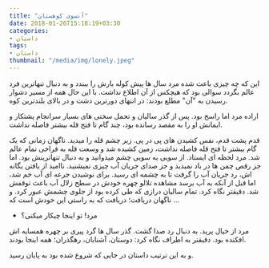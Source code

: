 ```yaml
---
title: "آنسوی کوهستان"
date: 2018-01-26T15:18:19+03:30
categories:
- داستان
tags:
- داستان
thumbnail: "/media/img/lonely.jpeg"
---
```


این که چه چیزی باعث شده مرد سال ها پیش کوله بارش را ببندد و به دنبال تنهاترین فرد عالم بگردد سوالی بود که هیچکس از آن اطلاع نداشت. با این حال همه از مسیر دشوار رسیدن به "آن" مطلع بودند: در انتهای دورترین دشت و در بالای بلندترین کوه.

اراده مرد اما راسخ بود. پس از گذر سالیان و تحمل سختی های بسیار سرانجام پشتکار و ایمانش او را به مقصد رسانده بود، چند گام تا فتح قله بیشتر فاصله نداشت.

قدم پشت قدم، نفس کشیدن های پی در پی. زیر چشم قله را میدید. ناگهان زمانی که یک گام بیشتر تا فتح قله فاصله نداشت، زمین کشیده شد و وسعت قله به فراخی تمام عالم شد. مرد لحظه ای ایستاد. از سویی به سویی چشم میدوانید و به دنبال تنهاترینش بود. اما جز رقص چمن ها در باد نمیدید و جز صدای جریان آب چیزی نمیشنید. ناامید از یافتن یگانه اش، رد جریان آب را گرفت تا به چشمه ای رسید. برای نوشیدن جرعه ای آب خم شد، اما قبل از آنکه به آب برسد مشاهده تلالو چهره خودش در سطح زلال آب باعث توقفش شد. دقیقتر نگاه کرد. تمام سالیان درازی که طی کرده بود از جلوی چشمش عبور کرد. و ناگهان دریافت؛ دریافت که به راستی این خودش است که ...

- مرد! تو اینجا چیکار میکنی؟

مرد از خیال پرید. به دنبال رد صدا گشت. گذر سال ها گرد پیری بر چهره همسایه اش افکنده بود. دقیقتر به اطراف نگاه کرد: دوستان، آشنایان، رهگذران؛ همه اینجا بودند.

و به این ترتیب داستان در جایی که شروع شده بود به پایان رسید.

